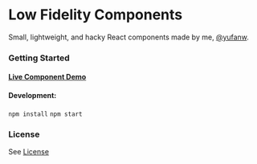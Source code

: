 # Low Fidelity Components

Small, lightweight, and hacky React components made by me, [@yufanw](https://github.com/yufanw).

### Getting Started

#### [Live Component Demo](https://yufanw.github.io/LoFiComponents)

#### Development:
`npm install`
`npm start`

### License

See [License](https://github.com/yufanw/LoFiComponents/blob/master/LICENSE)
